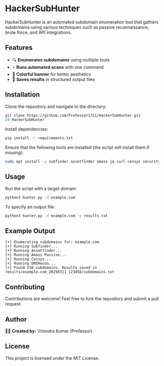 # HackerSubHunter

HackerSubHunter is an automated subdomain enumeration tool that gathers subdomains using various techniques such as passive reconnaissance, brute force, and API integrations.

## Features
- 🔍 **Enumerates subdomains** using multiple tools
- ⚡ **Runs automated scans** with one command
- 🎨 **Colorful banner** for better aesthetics
- 📄 **Saves results** in structured output files

## Installation

Clone the repository and navigate to the directory:
```bash
git clone https://github.com/Professor1711/HackerSubHunter.git
cd HackerSubHunter
```

Install dependencies:
```bash
pip install -r requirements.txt
```

Ensure that the following tools are installed (the script will install them if missing):
```bash
sudo apt install -y subfinder assetfinder amass jq curl censys securitytrails massdns gobuster knockpy dnsrecon
```

## Usage

Run the script with a target domain:
```bash
python3 hunter.py -d example.com
```

To specify an output file:
```bash
python3 hunter.py -d example.com -o results.txt
```

## Example Output
```
[+] Enumerating subdomains for: example.com
[+] Running Subfinder...
[+] Running Assetfinder...
[+] Running Amass Passive...
[+] Running Censys...
[+] Running DNSRecon...
[+] Found 150 subdomains. Results saved in results/example.com_20250311_123456/subdomains.txt
```

## Contributing
Contributions are welcome! Feel free to fork the repository and submit a pull request.

## Author
👨‍💻 **Created by:** Virendra Kumar (Professor)

## License
This project is licensed under the MIT License.
